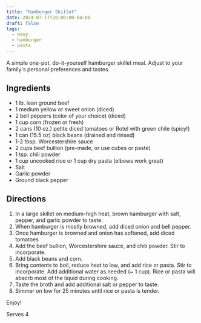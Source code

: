```yaml
---
title: "Hamburger Skillet"
date: 2024-07-17T20:00:00-04:00
draft: false
tags:
  - easy
  - hamburger
  - pasta
---
```


A simple one-pot, do-it-yourself hamburger skillet meal. Adjust to your family's personal preferences and tastes.

## Ingredients

- 1 lb. lean ground beef
- 1 medium yellow or sweet onion (diced)
- 2 bell peppers (color of your choice) (diced)
- 1 cup corn (frozen or fresh)
- 2 cans (10 oz.) petite diced tomatoes or Rotel with green chile (spicy!)
- 1 can (15.5 oz) black beans (drained and rinsed)
- 1-2 tbsp. Worcestershire sauce
- 2 cups beef bullion (pre-made, or use cubes or paste)
- 1 tsp. chili powder
- 1 cup uncooked rice or 1 cup dry pasta (elbows work great)
- Salt
- Garlic powder
- Ground black pepper

## Directions

1. In a large skillet on medium-high heat, brown hamburger with salt, pepper, and garlic powder to taste.
2. When hamburger is mostly browned, add diced onion and bell pepper.
3. Once hamburger is browned and onion has softened, add diced tomatoes
4. Add the beef bullion, Worcestershire sauce, and chili powder. Stir to incorporate.
5. Add black beans and corn.
6. Bring contents to boil, reduce heat to low, and add rice or pasta. Stir to incorporate. Add additional water as needed (~ 1 cup). Rice or pasta will absorb most of the liquid during cooking.
7. Taste the broth and add additional salt or pepper to taste.
8. Simmer on low for 25 minutes until rice or pasta is tender.

Enjoy!

Serves 4
